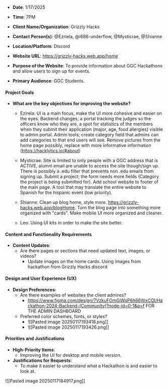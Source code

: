 - **Date**: 1/17/2025
- **Time**: 7PM
- **Client Name/Organization**: Grizzly Hacks
- **Contact Person(s)**: @Ezriela, @i686-underflow, @Mysticrae, @Shianne
- **Location/Platform**: Discord

- **Website URL**: https://grizzly-hacks.web.app/home
- **Purpose of the Website**: To provide information about GGC Hackathons and allow users to sign up for events.
- **Primary Audience**: GGC Students.

#### **Project Goals**

- **What are the key objectives for improving the website?**

  - Ezirela: UI is a main focus, make the UI more cohesive and easier on the eyes. Backend changes; a portal tracking the judges so the officers know who they are, a spot for statistics of the members when they submit their application (major, age, food allergies) visible to admin portal. Admin tools; create category field that admins can add categories to that end users will see. Remove pictures from the home page possibly, replace with more informative information (https://hacklytics.io/#about)

  - Mysticrae: Site is limited to only people with a GGC address that is ACTIVE, alumni email are unable to access the site though/sign up. There is possibly a .edu filter that prevents non .edu emails from signing up. Submit a project; the form needs more fields (Category the project is being submitted for). Add school website to footer of the main page. A tool that may translate the entire website to Spanish for the hispanic event (low priority).

  - Shianne: Clean up blog home, style more. https://grizzly-hacks.web.app/blogHome. Turn the blog page into something more organized with "cards". Make mobile UI more organized and cleaner.

  - Leo: Using UI kits in order to make the site better.

#### **Content and Functionality Requirements**

- **Content Updates**:
  - Are there pages or sections that need updated text, images, or videos?
    - Update images on the home cards. Using images from hackathon from Grizzly Hacks discord.

#### **Design and User Experience (UX)**

- **Design Preferences**:
  - Are there examples of websites the client admires?
    - https://www.figma.com/design/7VzkuFOmGjWsP6h66WxCQI/Hackathon-2024-Backend-(Community)?node-id=0-1&p=f FOR THE ADMIN DASHBOARD
  - Preferred color schemes, fonts, or styles?
    - ![[Pasted image 20250117193418.png]]
    - ![[Pasted image 20250117193426.png]]

#### **Priorities and Justifications**

- **High-Priority Items**:
  - Improving the UI for desktop and mobile version.
- **Justifications for Requests**:
  - To make it easier to understand what a Hackathon is and easier to look at.

![[Pasted image 20250117184917.png]]
